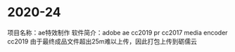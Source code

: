 # 2020-24
项目名称：ae特效制作 
软件简介：adobe ae cc2019 pr cc2017 media encoder cc2019
由于最终成品文件超出25m难以上传，因此打包上传到砺儒云
